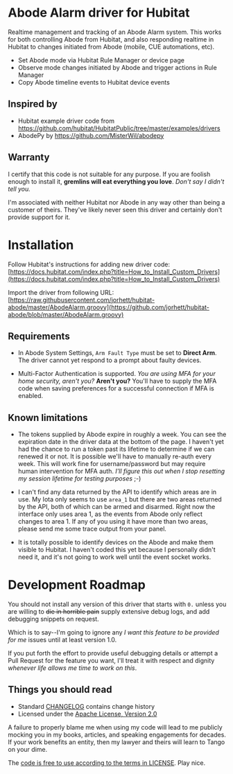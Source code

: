 # Abode Alarm driver for Hubitat

Realtime management and tracking of an Abode Alarm system. This works for both controlling Abode from Hubitat,
and also responding realtime in Hubitat to changes initiated from Abode (mobile, CUE automations, etc).

- Set Abode mode via Hubitat Rule Manager or device page
- Observe mode changes initiated by Abode and trigger actions in Rule Manager
- Copy Abode timeline events to Hubitat device events

## Inspired by

* Hubitat example driver code from https://github.com/hubitat/HubitatPublic/tree/master/examples/drivers
* AbodePy by https://github.com/MisterWil/abodepy

## Warranty

I certify that this code is not suitable for any purpose.
If you are foolish enough to install it, **gremlins will eat everything you love**.
*Don't say I didn't tell you.*

I'm associated with neither Hubitat nor Abode in any way other than being a customer of theirs.
They've likely never seen this driver and certainly don't provide support for it.

# Installation

Follow Hubitat's instructions for adding new driver code:
  [https://docs.hubitat.com/index.php?title=How_to_Install_Custom_Drivers](https://docs.hubitat.com/index.php?title=How_to_Install_Custom_Drivers)

Import the driver from following URL:
  [https://raw.githubusercontent.com/jorhett/hubitat-abode/master/AbodeAlarm.groovy](https://github.com/jorhett/hubitat-abode/blob/master/AbodeAlarm.groovy)

## Requirements

* In Abode System Settings, `Arm Fault Type` must be set to **Direct Arm**. The driver cannot yet respond to a prompt about faulty devices.

* Multi-Factor Authentication is supported. *You are using MFA for your home security, aren't you?* **Aren't you?**
  You'll have to supply the MFA code when saving preferences for a successful connection if MFA is enabled.

## Known limitations

* The tokens supplied by Abode expire in roughly a week. You can see the expiration date in the driver data at the bottom of the page. I haven't yet had the chance to run a token past its lifetime to determine if we can renewed it or not. It is possible we'll have to manually re-auth every week. This will work fine for username/password but may require human intervention for MFA auth. *I'll figure this out when I stop resetting my session lifetime for testing purposes* ;-)

* I can't find any data returned by the API to identify which areas are in use. My Iota only seems to use `area_1` but there are two areas returned by the API, both of which can be armed and disarmed. Right now the interface only uses area 1, as the events from Abode only reflect changes to area 1. If any of you using it have more than two areas, please send me some trace output from your panel.

* It is totally possible to identify devices on the Abode and make them visible to Hubitat. I haven't coded this yet because I personally didn't need it, and it's not going to work well until the event socket works.

# Development Roadmap

You should not install any version of this driver that starts with `0.` unless you are willing to
~~die in horrible pain~~ supply extensive debug logs, and add debugging snippets on request.

Which is to say--I'm going to ignore any *I want this feature to be provided for me* issues until at least version 1.0.

If you put forth the effort to provide useful debugging details or attempt a Pull Request for the feature you want,
I'll treat it with respect and dignity *whenever life allows me time to work on this*.

## Things you should read

* Standard [CHANGELOG](CHANGELOG.md) contains change history
* Licensed under the [Apache License, Version 2.0](LICENSE)

A failure to properly blame me when using my code will lead to me publicly mocking you in my books,
articles, and speaking engagements for decades. If your work benefits an entity, then my lawyer and theirs
will learn to Tango on your dime.

The [code is free to use according to the terms in LICENSE](LICENSE). Play nice.
